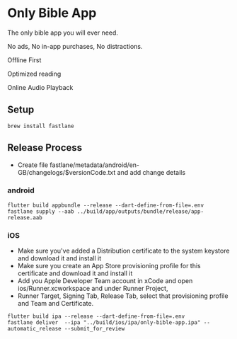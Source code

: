# Only Bible App

The only bible app you will ever need.

No ads, No in-app purchases, No distractions.

Offline First

Optimized reading

Online Audio Playback

## Setup

```agsl
brew install fastlane
```


## Release Process
* Create file fastlane/metadata/android/en-GB/changelogs/$versionCode.txt and add change details

### android

```
flutter build appbundle --release --dart-define-from-file=.env
fastlane supply --aab ../build/app/outputs/bundle/release/app-release.aab
```

### iOS

* Make sure you've added a Distribution certificate to the system keystore and download it and install it
* Make sure you create an App Store provisioning profile for this certificate and download it and install it
* Add you Apple Developer Team account in xCode and open ios/Runner.xcworkspace and under Runner Project,
* Runner Target, Signing Tab, Release Tab, select that provisioning profile and Team and Certificate.

```
flutter build ipa --release --dart-define-from-file=.env
fastlane deliver  --ipa "../build/ios/ipa/only-bible-app.ipa" --automatic_release --submit_for_review
```
